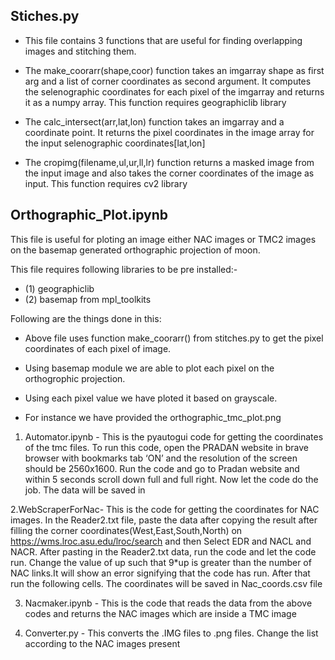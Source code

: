 ## Stiches.py
- This file contains 3 functions that are useful for finding overlapping images and stitching them.

- The make_coorarr(shape,coor) function takes an imgarray shape as first arg and a list of corner coordinates as second argument. It computes the selenographic coordinates for each pixel of the imgarray and returns it as a numpy array. This function requires geographiclib library

- The calc_intersect(arr,lat,lon) function takes an imgarray and a coordinate point. It returns the pixel coordinates in the image array for the input selenographic coordinates[lat,lon]

- The cropimg(filename,ul,ur,ll,lr) function returns a masked image from the input image and also takes the corner coordinates of the image as input. This function requires cv2 library


## Orthographic_Plot.ipynb

This file is useful for ploting an image either NAC images or TMC2 images on the basemap generated orthographic projection of moon.

This file requires following libraries to be pre installed:- 
- (1) geographiclib
- (2) basemap from mpl_toolkits

Following are the things done in this:
- Above file uses function make_coorarr() from stitches.py to get the pixel coordinates of each pixel of image.

- Using basemap module we are able to plot each pixel on the orthogrophic projection.

- Using each pixel value we have ploted it based on grayscale.

- For instance we have provided the orthographic_tmc_plot.png


1. Automator.ipynb - This is the pyautogui code for getting the coordinates of the tmc files. To run this code, open the PRADAN website in brave browser with bookmarks tab ‘ON’ and the resolution of the screen should be 2560x1600. Run the code and go to Pradan website and within 5 seconds scroll down full and full right. Now let the code do the job. The data will be saved in



2.WebScraperForNac- This is the code for getting the coordinates for NAC images. In the Reader2.txt file, paste the data after copying the result after filling the corner coordinates(West,East,South,North) on https://wms.lroc.asu.edu/lroc/search and then Select EDR and NACL and NACR. After pasting in the Reader2.txt data, run the code and let the code run. Change the value of up such that 9*up is greater than the number of NAC links.It will show an error signifying that the code has run. After that run the following cells. The coordinates will be saved in Nac_coords.csv file

3. Nacmaker.ipynb - This is the code that reads the data from the above codes and returns the NAC images which are inside a TMC image

4. Converter.py - This converts the .IMG files to .png files. Change the list according to the NAC images present
